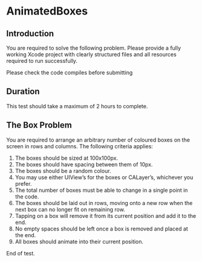 # AnimatedBoxes

## Introduction

You	are	required	to	solve	the	following	problem.	Please	provide	a	fully	working	Xcode	project	with	clearly	structured	files	and	all	resources	required	to	run	successfully.

Please	check	the	code	compiles	before	submitting

## Duration

This	test	should	take	a	maximum	of	2	hours	to	complete.

## The	Box	Problem

You	are	required	to	arrange	an	arbitrary	number	of	coloured	boxes	on	the	screen	in	rows	and	columns.	The	following	criteria	applies:

1. The	boxes	should	be	sized	at	100x100px.
2. The	boxes	should	have	spacing	between	them	of	10px.
3. The	boxes	should	be	a	random	colour.
4. You	may	use	either	UIView’s	for	the	boxes	or	CALayer’s,	whichever	you	prefer.
5. The	total	number	of	boxes	must	be	able	to	change	in	a	single	point	in	the	code.
6. The	boxes	should	be	laid	out	in	rows,	moving	onto	a	new	row	when	the	next	box	can	no	longer	fit	on	remaining	row.
7. Tapping	on	a	box	will	remove	it	from	its	current	position	and	add	it	to	the	end.
8. No	empty	spaces	should	be	left	once	a	box	is	removed	and	placed	at	the	end.
9. All	boxes	should	animate	into	their	current	position.

End	of	test.
